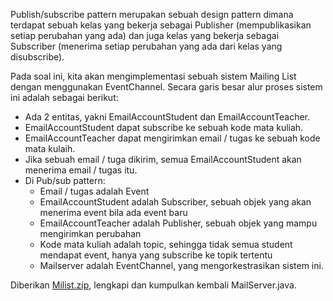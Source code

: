 Publish/subscribe pattern merupakan sebuah design pattern dimana terdapat sebuah kelas yang bekerja sebagai Publisher (mempublikasikan setiap perubahan yang ada) dan juga kelas yang bekerja sebagai Subscriber (menerima setiap perubahan yang ada dari kelas yang disubscribe).

Pada soal ini, kita akan mengimplementasi sebuah sistem Mailing List dengan menggunakan EventChannel. Secara garis besar alur proses sistem ini adalah sebagai berikut:

- Ada 2 entitas, yakni EmailAccountStudent dan EmailAccountTeacher.
- EmailAccountStudent dapat subscribe ke sebuah kode mata kuliah.
- EmailAccountTeacher dapat mengirimkan email / tugas ke sebuah kode mata kulaih.
- Jika sebuah email / tuga dikirim, semua EmailAccountStudent akan menerima email / tugas itu.
- Di Pub/sub pattern:
    - Email / tugas adalah Event
    - EmailAccountStudent adalah Subscriber, sebuah objek yang akan menerima event bila ada event baru
    - EmailAccountTeacher adalah Publisher, sebuah objek yang mampu mengirimkan perubahan
    - Kode mata kuliah adalah topic, sehingga tidak semua student mendapat event, hanya yang subscribe ke topik tertentu
    - Mailserver adalah EventChannel, yang mengorkestrasikan sistem ini.

Diberikan [Milist.zip](Milist.zip), lengkapi dan kumpulkan kembali MailServer.java.
